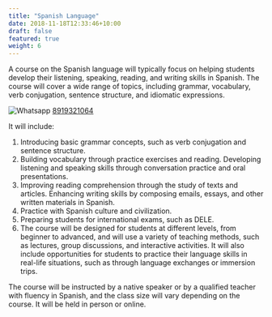 ```yaml
---
title: "Spanish Language"
date: 2018-11-18T12:33:46+10:00
draft: false
featured: true
weight: 6
---
```


A course on the Spanish language will typically focus on helping students develop their listening, speaking, reading, and writing skills in Spanish. The course will cover a wide range of topics, including grammar, vocabulary, verb conjugation, sentence structure, and idiomatic expressions.

![Whatsapp](../../images/social/whatsapp-small.svg) [8919321064](https://wa.me/918919321064?text=Hi%20I%20am%20interested%20in%20Spanish%20Language%20)

It will include:

1) Introducing basic grammar concepts, such as verb conjugation and sentence structure.
2) Building vocabulary through practice exercises and reading.
Developing listening and speaking skills through conversation practice and oral presentations.
3) Improving reading comprehension through the study of texts and articles.
Enhancing writing skills by composing emails, essays, and other written materials in Spanish.
4) Practice with Spanish culture and civilization.
5) Preparing students for international exams, such as DELE.
6) The course will be designed for students at different levels, from beginner to advanced, and will use a variety of teaching methods, such as lectures, group discussions, and interactive activities. It will also include opportunities for students to practice their language skills in real-life situations, such as through language exchanges or immersion trips.

The course will be instructed by a native speaker or by a qualified teacher with fluency in Spanish, and the class size will vary depending on the course. It will be held in person or online.

